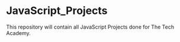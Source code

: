 # JavaScript_Projects

This repository will contain all JavaScript Projects done for The Tech Academy.
